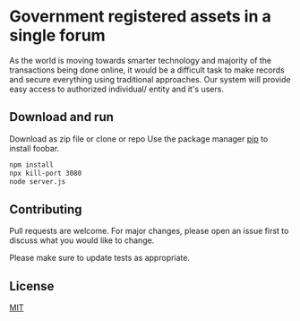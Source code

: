 # Government registered assets in a single forum

As the world is moving towards smarter technology and majority of the transactions being done online, it would be a difficult task to make records and secure everything using traditional approaches. Our system will provide easy access to authorized individual/ entity and it's users.

## Download and run

Download as zip file or clone or repo
Use the package manager [pip](https://pip.pypa.io/en/stable/) to install foobar.

```bash
npm install
npx kill-port 3080
node server.js
```


## Contributing

Pull requests are welcome. For major changes, please open an issue first
to discuss what you would like to change.

Please make sure to update tests as appropriate.

## License

[MIT](https://choosealicense.com/licenses/mit/)
